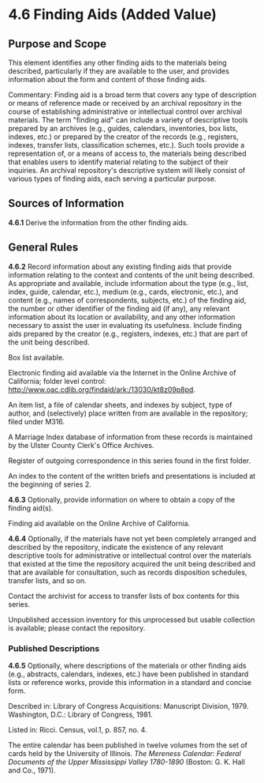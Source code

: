 # 4.6 Finding Aids (Added Value)

## Purpose and Scope

This element identifies any other finding aids to the materials being described, particularly if they are available to the user, and provides information about the form and content of those finding aids.

Commentary: Finding aid is a broad term that covers any type of description or means of reference made or received by an archival repository in the course of establishing administrative or intellectual control over archival materials. The term "finding aid" can include a variety of descriptive tools prepared by an archives (e.g., guides, calendars, inventories, box lists, indexes, etc.) or prepared by the creator of the records (e.g., registers, indexes, transfer lists, classification schemes, etc.). Such tools provide a representation of, or a means of access to, the materials being described that enables users to identify material relating to the subject of their inquiries. An archival repository's descriptive system will likely consist of various types of finding aids, each serving a particular purpose.

## Sources of Information

**4.6.1** Derive the information from the other finding aids.

## General Rules

**4.6.2** Record information about any existing finding aids that provide information relating to the context and contents of the unit being described. As appropriate and available, include information about the type (e.g., list, index, guide, calendar, etc.), medium (e.g., cards, electronic, etc.), and content (e.g., names of correspondents, subjects, etc.) of the finding aid, the number or other identifier of the finding aid (if any), any relevant information about its location or availability, and any other information necessary to assist the user in evaluating its usefulness. Include finding aids prepared by the creator (e.g., registers, indexes, etc.) that are part of the unit being described.

Box list available.

Electronic finding aid available via the Internet in the Online Archive of California; folder level control: http://www.oac.cdlib.org/findaid/ark:/13030/kt8z09p8pd.

An item list, a file of calendar sheets, and indexes by subject, type of author, and (selectively) place written from are available in the repository; filed under M316.

A Marriage Index database of information from these records is maintained by the Ulster County Clerk's Office Archives.

Register of outgoing correspondence in this series found in the first folder.

An index to the content of the written briefs and presentations is included at the beginning of series 2.

**4.6.3** Optionally, provide information on where to obtain a copy of the finding aid(s).

Finding aid available on the Online Archive of California.

**4.6.4** Optionally, if the materials have not yet been completely arranged and described by the repository, indicate the existence of any relevant descriptive tools for administrative or intellectual control over the materials that existed at the time the repository acquired the unit being described and that are available for consultation, such as records disposition schedules, transfer lists, and so on.

Contact the archivist for access to transfer lists of box contents for this series.

Unpublished accession inventory for this unprocessed but usable collection is available; please contact the repository.

### Published Descriptions

**4.6.5** Optionally, where descriptions of the materials or other finding aids (e.g., abstracts, calendars, indexes, etc.) have been published in standard lists or reference works, provide this information in a standard and concise form.

Described in: Library of Congress Acquisitions: Manuscript Division, 1979. Washington, D.C.: Library of Congress, 1981.

Listed in: Ricci. Census, vol.1, p. 857, no. 4.

The entire calendar has been published in twelve volumes from the set of cards held by the University of Illinois. _The Mereness Calendar: Federal Documents of the Upper Mississippi Valley 1780-1890_ (Boston: G. K. Hall and Co., 1971).
